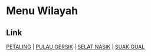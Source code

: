 # Menu Wilayah

## Link

[PETALING](https://github.com/gigit-pemilu/pemilu-2024-19-kepulauan-bangka-belitung/tree/main/pilpres/hitung-suara/sub/19-kepulauan-bangka-belitung/sub/02-belitung/sub/03-selat-nasik/sub/2002-petaling)
 | 
[PULAU GERSIK](https://github.com/gigit-pemilu/pemilu-2024-19-kepulauan-bangka-belitung/tree/main/pilpres/hitung-suara/sub/19-kepulauan-bangka-belitung/sub/02-belitung/sub/03-selat-nasik/sub/2004-pulau-gersik)
 | 
[SELAT NASIK](https://github.com/gigit-pemilu/pemilu-2024-19-kepulauan-bangka-belitung/tree/main/pilpres/hitung-suara/sub/19-kepulauan-bangka-belitung/sub/02-belitung/sub/03-selat-nasik/sub/2001-selat-nasik)
 | 
[SUAK GUAL](https://github.com/gigit-pemilu/pemilu-2024-19-kepulauan-bangka-belitung/tree/main/pilpres/hitung-suara/sub/19-kepulauan-bangka-belitung/sub/02-belitung/sub/03-selat-nasik/sub/2003-suak-gual)

